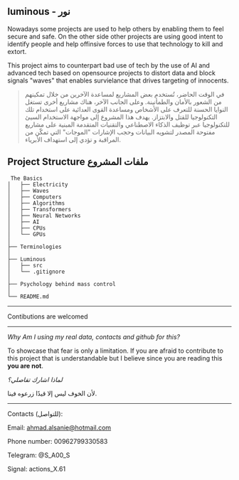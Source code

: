 luminous - نور 
----
Nowadays some projects are used to help others by enabling them to feel secure and safe. On  the other side other projects are using good intent to identify people and help offinsive forces to use that technology to kill and extort.

This project aims to counterpart bad use of tech by the use of AI and advanced tech based on opensource projects to distort data and block signals "waves" that enables survielance that drives targeting of innocents.

> في الوقت الحاضر، تُستخدم بعض المشاريع لمساعدة الآخرين من خلال تمكينهم من الشعور بالأمان والطمأنينة.
> وعلى الجانب الآخر، هناك مشاريع أخرى تستغل النوايا الحسنة للتعرف على الأشخاص ومساعدة القوى العدائية على استخدام تلك التكنولوجيا للقتل والابتزاز.
> يهدف هذا المشروع إلى مواجهة الاستخدام السيئ للتكنولوجيا عبر توظيف الذكاء الاصطناعي والتقنيات المتقدمة المبنية على مشاريع مفتوحة المصدر لتشويه البيانات وحجب الإشارات "الموجات" التي تمكّن من المراقبة و تؤدي إلى استهداف الأبرياء.



Project Structure ملفات المشروع
----
````
 The Basics
│   ├── Electricity
│   ├── Waves
│   ├── Computers
│   ├── Algorithms
│   ├── Transformers
│   ├── Neural Networks
│   ├── AI
│   ├── CPUs
│   └── GPUs
│
├── Terminologies
│
├── Luminous
│   ├── src
│   └── .gitignore
│
├── Psychology behind mass control
│
└── README.md
````

------
Contibutions are welcomed

-----
*Why Am I using my real data, contacts and github for this?* 

To showcase that fear is only a limitation. If you are afraid to contribute to this project that is understandable but I believe since you are reading this **you are not**.

*لماذا اشارك تفاصلي؟*

لأن الخوف ليس إلا قيدًا زرعوه فينا.

------
Contacts (للتواصل): 

Email: ahmad.alsanie@hotmail.com

Phone number: 00962799330583

Telegram: @S_A00_S

Signal: actions_X.61
